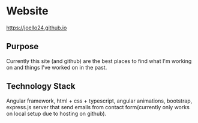 # Website
https://joello24.github.io

## Purpose
Currently this site (and github) are the best places to find what I'm working on and things I've worked on in the past. 

## Technology Stack
Angular framework, html + css + typescript, angular animations, bootstrap, express.js server that send emails from contact form(currently only works on local setup due to hosting on github). 


